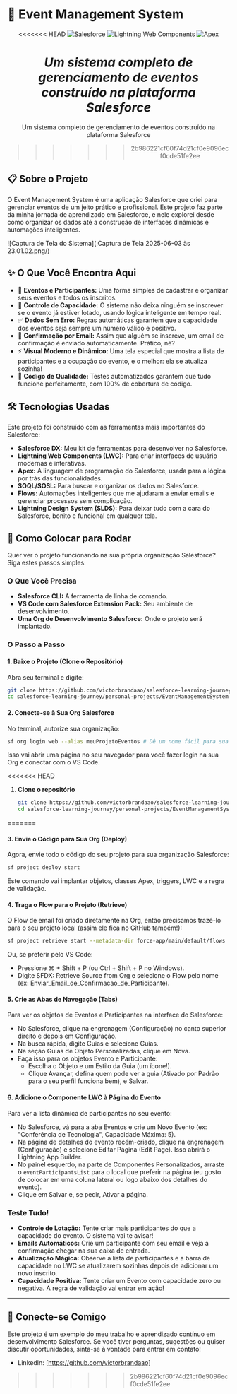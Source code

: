 # 🎉 Event Management System

<div align="center">

<<<<<<< HEAD
![Salesforce](https://img.shields.io/badge/Salesforce-00D2FF?style=for-the-badge&logo=salesforce&logoColor=white)
![Lightning Web Components](https://img.shields.io/badge/LWC-1589EE?style=for-the-badge&logo=salesforce&logoColor=white)
![Apex](https://img.shields.io/badge/Apex-00D2FF?style=for-the-badge&logo=salesforce&logoColor=white)

_Um sistema completo de gerenciamento de eventos construído na plataforma Salesforce_
=======
Um sistema completo de gerenciamento de eventos construído na plataforma Salesforce
>>>>>>> 2b986221cf60f74d21cf0e9096ecf0cde51fe2ee

</div>

## 📋 Sobre o Projeto
O Event Management System é uma aplicação Salesforce que criei para gerenciar eventos de um jeito prático e profissional. Este projeto faz parte da minha jornada de aprendizado em Salesforce, e nele explorei desde como organizar os dados até a construção de interfaces dinâmicas e automações inteligentes.

![Captura de Tela do Sistema](.Captura de Tela 2025-06-03 às 23.01.02.png/)

## ✨ O Que Você Encontra Aqui
- 📅 **Eventos e Participantes:** Uma forma simples de cadastrar e organizar seus eventos e todos os inscritos.
- 🚦 **Controle de Capacidade:** O sistema não deixa ninguém se inscrever se o evento já estiver lotado, usando lógica inteligente em tempo real.
- ✅ **Dados Sem Erro:** Regras automáticas garantem que a capacidade dos eventos seja sempre um número válido e positivo.
- 📧 **Confirmação por Email:** Assim que alguém se inscreve, um email de confirmação é enviado automaticamente. Prático, né?
- ⚡ **Visual Moderno e Dinâmico:** Uma tela especial que mostra a lista de participantes e a ocupação do evento, e o melhor: ela se atualiza sozinha!
- 🧪 **Código de Qualidade:** Testes automatizados garantem que tudo funcione perfeitamente, com 100% de cobertura de código.

## 🛠️ Tecnologias Usadas
Este projeto foi construído com as ferramentas mais importantes do Salesforce:

- **Salesforce DX:** Meu kit de ferramentas para desenvolver no Salesforce.
- **Lightning Web Components (LWC):** Para criar interfaces de usuário modernas e interativas.
- **Apex:** A linguagem de programação do Salesforce, usada para a lógica por trás das funcionalidades.
- **SOQL/SOSL:** Para buscar e organizar os dados no Salesforce.
- **Flows:** Automações inteligentes que me ajudaram a enviar emails e gerenciar processos sem complicação.
- **Lightning Design System (SLDS):** Para deixar tudo com a cara do Salesforce, bonito e funcional em qualquer tela.

## 🚀 Como Colocar para Rodar
Quer ver o projeto funcionando na sua própria organização Salesforce? Siga estes passos simples:

### O Que Você Precisa
- **Salesforce CLI:** A ferramenta de linha de comando.
- **VS Code com Salesforce Extension Pack:** Seu ambiente de desenvolvimento.
- **Uma Org de Desenvolvimento Salesforce:** Onde o projeto será implantado.

### O Passo a Passo

#### 1. Baixe o Projeto (Clone o Repositório)
Abra seu terminal e digite:
```bash
git clone https://github.com/victorbrandaao/salesforce-learning-journey.git
cd salesforce-learning-journey/personal-projects/EventManagementSystem
```

#### 2. Conecte-se à Sua Org Salesforce
No terminal, autorize sua organização:
```bash
sf org login web --alias meuProjetoEventos # Dê um nome fácil para sua org aqui
```
Isso vai abrir uma página no seu navegador para você fazer login na sua Org e conectar com o VS Code.

<<<<<<< HEAD
1. **Clone o repositório**
   ```bash
   git clone https://github.com/victorbrandaao/salesforce-learning-journey.git
   cd salesforce-learning-journey/personal-projects/EventManagementSystem
   ```
=======
#### 3. Envie o Código para Sua Org (Deploy)
Agora, envie todo o código do seu projeto para sua organização Salesforce:
```bash
sf project deploy start
```
Este comando vai implantar objetos, classes Apex, triggers, LWC e a regra de validação.

#### 4. Traga o Flow para o Projeto (Retrieve)
O Flow de email foi criado diretamente na Org, então precisamos trazê-lo para o seu projeto local (assim ele fica no GitHub também!):
```bash
sf project retrieve start --metadata-dir force-app/main/default/flows
```
Ou, se preferir pelo VS Code:
- Pressione ⌘ + Shift + P (ou Ctrl + Shift + P no Windows).
- Digite SFDX: Retrieve Source from Org e selecione o Flow pelo nome (ex: Enviar_Email_de_Confirmacao_de_Participante).

#### 5. Crie as Abas de Navegação (Tabs)
Para ver os objetos de Eventos e Participantes na interface do Salesforce:
- No Salesforce, clique na engrenagem (Configuração) no canto superior direito e depois em Configuração.
- Na busca rápida, digite Guias e selecione Guias.
- Na seção Guias de Objeto Personalizadas, clique em Nova.
- Faça isso para os objetos Evento e Participante:
  - Escolha o Objeto e um Estilo da Guia (um ícone!).
  - Clique Avançar, defina quem pode ver a guia (Ativado por Padrão para o seu perfil funciona bem), e Salvar.

#### 6. Adicione o Componente LWC à Página do Evento
Para ver a lista dinâmica de participantes no seu evento:
- No Salesforce, vá para a aba Eventos e crie um Novo Evento (ex: "Conferência de Tecnologia", Capacidade Máxima: 5).
- Na página de detalhes do evento recém-criado, clique na engrenagem (Configuração) e selecione Editar Página (Edit Page). Isso abrirá o Lightning App Builder.
- No painel esquerdo, na parte de Componentes Personalizados, arraste o `eventParticipantsList` para o local que preferir na página (eu gosto de colocar em uma coluna lateral ou logo abaixo dos detalhes do evento).
- Clique em Salvar e, se pedir, Ativar a página.

### Teste Tudo!
- **Controle de Lotação:** Tente criar mais participantes do que a capacidade do evento. O sistema vai te avisar!
- **Emails Automáticos:** Crie um participante com seu email e veja a confirmação chegar na sua caixa de entrada.
- **Atualização Mágica:** Observe a lista de participantes e a barra de capacidade no LWC se atualizarem sozinhas depois de adicionar um novo inscrito.
- **Capacidade Positiva:** Tente criar um Evento com capacidade zero ou negativa. A regra de validação vai entrar em ação!

---

## 🤝 Conecte-se Comigo
Este projeto é um exemplo do meu trabalho e aprendizado contínuo em desenvolvimento Salesforce. Se você tiver perguntas, sugestões ou quiser discutir oportunidades, sinta-se à vontade para entrar em contato!

- LinkedIn: [https://github.com/victorbrandaao]
>>>>>>> 2b986221cf60f74d21cf0e9096ecf0cde51fe2ee
